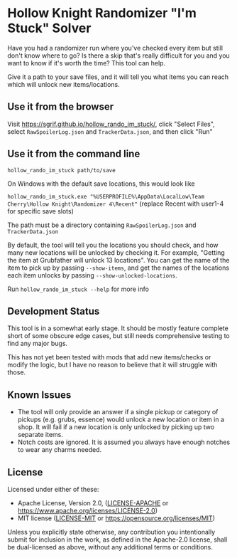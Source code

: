Hollow Knight Randomizer "I'm Stuck" Solver
===

Have you had a randomizer run where you've checked every item but still don't
know where to go? Is there a skip that's really difficult for you and you want
to know if it's worth the time? This tool can help.

Give it a path to your save files, and it will tell you what items you can reach
which will unlock new items/locations.

Use it from the browser
---

Visit https://sgrif.github.io/hollow_rando_im_stuck/, click "Select
Files", select `RawSpoilerLog.json` and
`TrackerData.json`, and then click "Run"

Use it from the command line
---

`hollow_rando_im_stuck path/to/save`

On Windows with the default save locations, this would look like

`hollow_rando_im_stuck.exe "%USERPROFILE%\AppData\LocalLow\Team Cherry\Hollow Knight\Randomizer 4\Recent"`
(replace Recent with user1-4 for specific save slots)

The path must be a directory containing `RawSpoilerLog.json` and
`TrackerData.json`

By default, the tool will tell you the locations you should check, and how many
new locations will be unlocked by checking it. For example, "Getting the item at
Grubfather will unlock 13 locations". You can get the name of the item to pick
up by passing `--show-items`, and get the names of the locations each item
unlocks by passing `--show-unlocked-locations`.

Run `hollow_rando_im_stuck --help` for more info

Development Status
---

This tool is in a somewhat early stage. It should be mostly feature complete
short of some obscure edge cases, but still needs comprehensive testing to find
any major bugs.

This has not yet been tested with mods that add new items/checks or modify the
logic, but I have no reason to believe that it will struggle with those.

Known Issues
---

- The tool will only provide an answer if a single pickup or category of pickups
  (e.g. grubs, essence) would unlock a new location or item in a shop. It will
  fail if a new location is only unlocked by picking up two separate items.
- Notch costs are ignored. It is assumed you always have enough notches to wear
  any charms needed.

License
---

Licensed under either of these:

 * Apache License, Version 2.0, ([LICENSE-APACHE](LICENSE-APACHE) or
   https://www.apache.org/licenses/LICENSE-2.0)
 * MIT license ([LICENSE-MIT](LICENSE-MIT) or
   https://opensource.org/licenses/MIT)

Unless you explicitly state otherwise, any contribution you intentionally submit
for inclusion in the work, as defined in the Apache-2.0 license, shall be
dual-licensed as above, without any additional terms or conditions.
